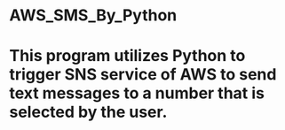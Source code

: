 # AWS_SMS_By_Python

# This program utilizes Python to trigger SNS service of AWS to send text messages to a number that is selected by the user.
